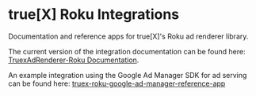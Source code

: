 # true[X] Roku Integrations

Documentation and reference apps for true[X]'s Roku ad renderer library.

The current version of the integration documentation can be found here: [TruexAdRenderer-Roku Documentation](DOCS.md).

An example integration using the Google Ad Manager SDK for ad serving can be found here: [truex-roku-google-ad-manager-reference-app](https://github.com/socialvibe/truex-roku-google-ad-manager-reference-app)
